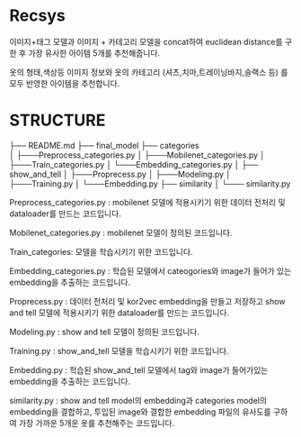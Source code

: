 # Recsys
이미지+태그 모델과 이미지 + 카테고리 모델을 concat하여 euclidean distance를 구한 후 가장 유사한 아이템 5개를 추천해줍니다.  <br/>

옷의 형태,색상등 이미지 정보와 옷의 카테고리 (셔츠,치마,트레이닝바지,슬랙스 등) 를 모두 반영한 아이템을 추천합니다. 

# STRUCTURE

├── README.md 
├── final_model
├── categories  
│     ├───Preprocess_categories.py
│     ├───Mobilenet_categories.py
│     ├───Train_categories.py
│     └───Embedding_categories.py
│   ├── show_and_tell
│     ├───Proprecess.py
│     ├───Modeling.py
│     ├───Training.py
│     └───Embedding.py
├── similarity 
│     └─── similarity.py

Preprocess_categories.py : mobilenet 모델에 적용시키기 위한 데이터 전처리 및 dataloader를 만드는 코드입니다.

Mobilenet_categories.py : mobilenet 모델이 정의된 코드입니다.

Train_categories: 모델을 학습시키기 위한 코드입니다.

Embedding_categories.py : 학습된 모델에서 cateogories와 image가 들어가 있는 embedding을 추출하는 코드입니다.

Proprecess.py : 데이터 전처리 및 kor2vec embedding을 만들고 저장하고 show and tell 모델에 적용시키기 위한 dataloader를 만드는 코드입니다.

Modeling.py : show and tell 모델이 정의된 코드입니다.

Training.py : show_and_tell 모델을 학습시키기 위한 코드입니다.

Embedding.py : 학습된 show_and_tell 모델에서 tag와 image가 들어가있는 embedding을 추출하는 코드입니다.

similarity.py : show and tell model의 embedding과 categories model의 embedding을 결합하고, 투입된 image와 결합한 embedding 파일의 유사도를 구하여 가장 가까운 5개운 옷를 추천해주는 코드입니다.

